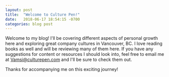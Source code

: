 ```yaml
---
layout: post
title:  "Welcome to Culture Pen!"
date:   2018-06-17 18:54:15 -0700
categories: blog post
---
```

Welcome to my blog! I'll be covering different aspects of personal growth here and exploring great company cultures in Vancouver, BC. I love reading books as well and will be reviewing many of them here. If you have any suggestions for content or resources I should look into, feel free to email me at Vamsi@culturepen.com and I'll be sure to check them out. 

Thanks for accompanying me on this exciting journey!

